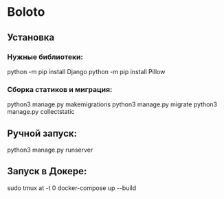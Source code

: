 # Boloto

## Установка
### Нужные библиотеки:
python -m pip install Django 
python -m pip install Pillow

### Сборка статиков и миграция:
python3 manage.py makemigrations
python3 manage.py migrate
python3 manage.py collectstatic

## Ручной запуск: 
python3 manage.py runserver

## Запуск в Докере: 
sudo tmux at -t 0
docker-compose up --build
